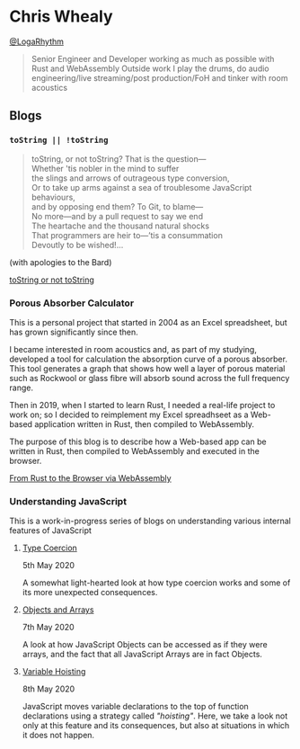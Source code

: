 # Chris Whealy

[@LogaRhythm](https://twitter.com/LogaRhythm)


> Senior Engineer and Developer working as much as possible with Rust and WebAssembly
> Outside work I play the drums, do audio engineering/live streaming/post production/FoH and tinker with room acoustics


## Blogs

### `toString || !toString`

> toString, or not toString? That is the question&mdash;  
> Whether 'tis nobler in the mind to suffer  
> the slings and arrows of outrageous type conversion,  
> Or to take up arms against a sea of troublesome JavaScript behaviours,  
> and by opposing end them? To Git, to blame&mdash;  
> No more&mdash;and by a pull request to say we end  
> The heartache and the thousand natural shocks  
> That programmers are heir to&mdash;’tis a consummation  
> Devoutly to be wished!...

(with apologies to the Bard)

[toString or not toString](./toStringOrNotToString/)

### Porous Absorber Calculator

This is a personal project that started in 2004 as an Excel spreadsheet, but has grown significantly since then.

I became interested in room acoustics and, as part of my studying, developed a tool for calculation the absorption curve of a porous absorber.  This tool generates a graph that shows how well a layer of porous material such as Rockwool or glass fibre will absorb sound across the full frequency range.

Then in 2019, when I started to learn Rust, I needed a real-life project to work on; so I decided to reimplement my Excel spreadhseet as a Web-based application written in Rust, then compiled to WebAssembly.

The purpose of this blog is to describe how a Web-based app can be written in Rust, then compiled to WebAssembly and executed in the browser.

[From Rust to the Browser via WebAssembly](./RustWASM/)

### Understanding JavaScript

This is a work-in-progress series of blogs on understanding various internal features of JavaScript

1. [Type Coercion](./InsideJavaScript/01%20Type%20Coercion/)

    5th May 2020

    A somewhat light-hearted look at how type coercion works and some of its more unexpected consequences.

1. [Objects and Arrays](./InsideJavaScript/02%20Objects%20and%20Arrays/)

    7th May 2020

    A look at how JavaScript Objects can be accessed as if they were arrays, and the fact that all JavaScript Arrays are in fact Objects.

1. [Variable Hoisting](./InsideJavaScript/03%20Hoisting/)

    8th May 2020

    JavaScript moves variable declarations to the top of function declarations using a strategy called *"hoisting"*.  Here, we take a look not only at this feature and its consequences, but also at situations in which it does not happen.
